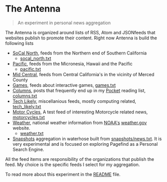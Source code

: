 
# The Antenna

> An experiment in personal news aggregation

The Antenna is organized around lists of RSS, Atom and JSONfeeds that websites publish
to promote their content. Right now Antenna is build the following lists

- [SoCal North](socal_north.html), feeds from the Northern end of Southern California
	- [socal_north.txt](socal_north.txt)
- [Pacific](pacific.html), feeds from the Micronesia, Hawaii and the Pacific
	- [pacific.txt](pacific.txt)
- [Mid Central](mid_central.html), feeds from Central California's in the vicinity of Merced County
- [Games](games.html), feeds about interactive games, [games.txt](games.txt)
- [Columns](columns.html), posts that frequently end up in my [Pocket](https://getpocket.com) reading list, [columns.txt](columns.txt)
- [Tech Likely](tech_likely.html), miscellanious feeds, mostly computing related, [tech_likely.txt](tech_likely.txt)
- [Motor Cycles](motorcycles.html), A test feed of interesting Motorcycle related news, [motorcycles.txt](motorcycles.txt)
- [Weather](weather.html), national weather information from [NOAA's](https://noaa.gov) [weather.gov](https://weather.gov) website.
	- [weather.txt](weather.txt)
- [Snapshots](snapshots/) aggregation in waterhose built from [snapshots/news.txt](snapshots/news.txt). It is very experimental and is focused on exploring Pagefind as a Personal Search Engine.

All the feed items are responsibility of the organizations that publish the feed. My choice is the specific feeds I select for my aggregation.

To read more about this experiment in the [README](README.md) file.

